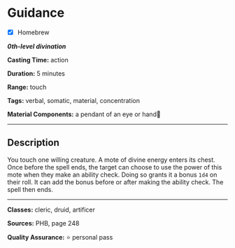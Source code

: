 # Guidance

- [x] Homebrew

***0th-level divination***

**Casting Time:** action

**Duration:** 5 minutes

**Range:** touch

**Tags:** verbal, somatic, material, concentration

**Material Components:** a pendant of an eye or hand

---

## Description
You touch one willing creature.
A mote of divine energy enters its chest.
Once before the spell ends, the target can choose to use the power of this mote when they make an ability check.
Doing so grants it a bonus `1d4` on their roll.
It can add the bonus before or after making the ability check.
The spell then ends.

---

**Classes:** cleric, druid, artificer

**Sources:** PHB, page 248

**Quality Assurance:** :star: personal pass
